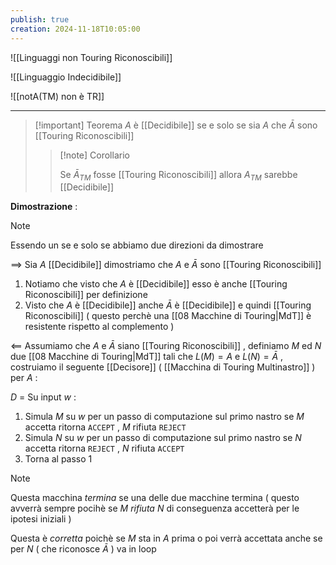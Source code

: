 ```yaml
---
publish: true
creation: 2024-11-18T10:05:00
---
```

![[Linguaggi non Touring Riconoscibili]]

![[Linguaggio Indecidibile]] 

![[notA(TM) non è TR]]

---

>[!important] Teorema 
$A$ è [[Decidibile]] se e solo se sia $A$ che $\bar{A}$ sono [[Touring Riconoscibili]]
>
>>[!note] Corollario
>>
>>Se $\bar{A}_{TM}$ fosse [[Touring Riconoscibili]] allora $A_{TM}$ sarebbe [[Decidibile]]
>>

**Dimostrazione** : 

>[!note] 
>Essendo un se e solo se abbiamo due direzioni da dimostrare 

$\implies$ 
Sia $A$ [[Decidibile]] dimostriamo che $A$ e $\bar{A}$ sono [[Touring Riconoscibili]] 
1. Notiamo che visto che $A$ è [[Decidibile]] esso è anche [[Touring Riconoscibili]] per definizione 
2. Visto che $A$ è [[Decidibile]] anche $\bar{A}$ è [[Decidibile]] e quindi [[Touring Riconoscibili]] ( questo perchè una [[08 Macchine di Touring|MdT]] è resistente rispetto al complemento )

$\impliedby$ 
Assumiamo che $A$ e $\bar{A}$ siano [[Touring Riconoscibili]] , definiamo $M$ ed $N$ due [[08 Macchine di Touring|MdT]] tali che $L(M)=A$ e $L(N)=\bar{A}$ , costruiamo il seguente [[Decisore]] ( [[Macchina di Touring Multinastro]] ) per $A$ :

$D$ = Su input $w$ :
1. Simula $M$ su $w$ per un passo di computazione sul primo nastro se $M$ accetta ritorna `ACCEPT` , $M$ rifiuta `REJECT`
2. Simula $N$ su $w$ per un passo di computazione sul primo nastro se $N$ accetta ritorna `REJECT` , $N$ rifiuta `ACCEPT`
3. Torna al passo $1$ 

>[!note] 
>Questa macchina *termina* se una delle due macchine termina ( questo avverrà sempre pocihè se $M$ *rifiuta* $N$ di conseguenza accetterà per le ipotesi iniziali )
>
>Questa è *corretta* poichè se $M$ sta in $A$ prima o poi verrà accettata anche se per $N$ ( che riconosce $\bar{A}$ ) va in loop 
>

